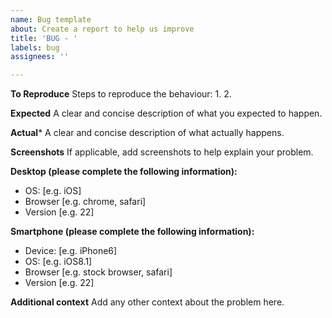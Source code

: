 ```yaml
---
name: Bug template
about: Create a report to help us improve
title: 'BUG - '
labels: bug
assignees: ''

---
```


**To Reproduce**
Steps to reproduce the behaviour:
1. 
2. 

**Expected**
A clear and concise description of what you expected to happen.

**Actual***
A clear and concise description of what actually happens.

**Screenshots**
If applicable, add screenshots to help explain your problem.

**Desktop (please complete the following information):**
 - OS: [e.g. iOS]
 - Browser [e.g. chrome, safari]
 - Version [e.g. 22]

**Smartphone (please complete the following information):**
 - Device: [e.g. iPhone6]
 - OS: [e.g. iOS8.1]
 - Browser [e.g. stock browser, safari]
 - Version [e.g. 22]

**Additional context**
Add any other context about the problem here.
